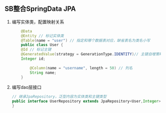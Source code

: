 ## SB整合SpringData JPA

1. 编写实体类，配置映射关系
    ```java
        @Data
        @Entity // 标记实体类
        @Table(name = "user") // 指定和哪个数据表对应，缺省表名为类名小写
        public class User {
        @Id // 标记主键
        @GeneratedValue(strategy = GenerationType.IDENTITY)// 主键自增策略
        Integer id;
        
            @Column(name = "username", length = 50) // 列名
            String name;
        }
    ```
2. 编写dao层接口
   ```java
   // 继承JpaRepository，泛型内容为实体类和主键类型
   public interface UserRepository extends JpaRepository<User,Integer> {
   }
   ```